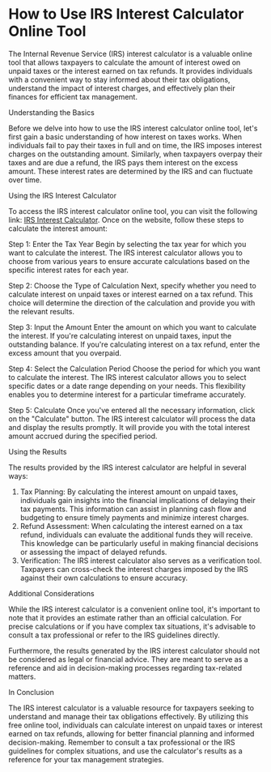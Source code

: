 How to Use IRS Interest Calculator Online Tool
==============================================

The Internal Revenue Service (IRS) interest calculator is a valuable online tool that allows taxpayers to calculate the amount of interest owed on unpaid taxes or the interest earned on tax refunds. It provides individuals with a convenient way to stay informed about their tax obligations, understand the impact of interest charges, and effectively plan their finances for efficient tax management.

Understanding the Basics

Before we delve into how to use the IRS interest calculator online tool, let's first gain a basic understanding of how interest on taxes works. When individuals fail to pay their taxes in full and on time, the IRS imposes interest charges on the outstanding amount. Similarly, when taxpayers overpay their taxes and are due a refund, the IRS pays them interest on the excess amount. These interest rates are determined by the IRS and can fluctuate over time.

Using the IRS Interest Calculator

To access the IRS interest calculator online tool, you can visit the following link: [IRS Interest Calculator](https://www.onlinecalculatorsfree.com/financial/irs-interest-calculator.html). Once on the website, follow these steps to calculate the interest amount:

Step 1: Enter the Tax Year Begin by selecting the tax year for which you want to calculate the interest. The IRS interest calculator allows you to choose from various years to ensure accurate calculations based on the specific interest rates for each year.

Step 2: Choose the Type of Calculation Next, specify whether you need to calculate interest on unpaid taxes or interest earned on a tax refund. This choice will determine the direction of the calculation and provide you with the relevant results.

Step 3: Input the Amount Enter the amount on which you want to calculate the interest. If you're calculating interest on unpaid taxes, input the outstanding balance. If you're calculating interest on a tax refund, enter the excess amount that you overpaid.

Step 4: Select the Calculation Period Choose the period for which you want to calculate the interest. The IRS interest calculator allows you to select specific dates or a date range depending on your needs. This flexibility enables you to determine interest for a particular timeframe accurately.

Step 5: Calculate Once you've entered all the necessary information, click on the "Calculate" button. The IRS interest calculator will process the data and display the results promptly. It will provide you with the total interest amount accrued during the specified period.

Using the Results

The results provided by the IRS interest calculator are helpful in several ways:

1. Tax Planning: By calculating the interest amount on unpaid taxes, individuals gain insights into the financial implications of delaying their tax payments. This information can assist in planning cash flow and budgeting to ensure timely payments and minimize interest charges.
2. Refund Assessment: When calculating the interest earned on a tax refund, individuals can evaluate the additional funds they will receive. This knowledge can be particularly useful in making financial decisions or assessing the impact of delayed refunds.
3. Verification: The IRS interest calculator also serves as a verification tool. Taxpayers can cross-check the interest charges imposed by the IRS against their own calculations to ensure accuracy.

Additional Considerations

While the IRS interest calculator is a convenient online tool, it's important to note that it provides an estimate rather than an official calculation. For precise calculations or if you have complex tax situations, it's advisable to consult a tax professional or refer to the IRS guidelines directly.

Furthermore, the results generated by the IRS interest calculator should not be considered as legal or financial advice. They are meant to serve as a reference and aid in decision-making processes regarding tax-related matters.

In Conclusion

The IRS interest calculator is a valuable resource for taxpayers seeking to understand and manage their tax obligations effectively. By utilizing this free online tool, individuals can calculate interest on unpaid taxes or interest earned on tax refunds, allowing for better financial planning and informed decision-making. Remember to consult a tax professional or the IRS guidelines for complex situations, and use the calculator's results as a reference for your tax management strategies.